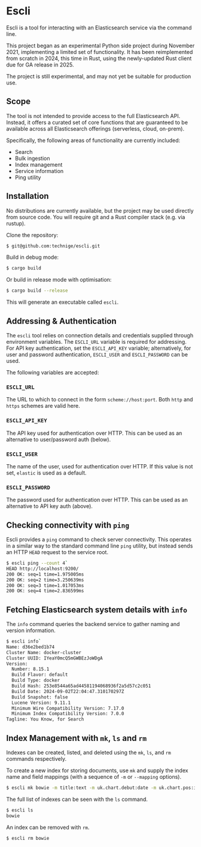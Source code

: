 # Escli

Escli is a tool for interacting with an Elasticsearch service via the command line.

This project began as an experimental Python side project during November 2021, implementing a limited set of functionality.
It has been reimplemented from scratch in 2024, this time in Rust, using the newly-updated Rust client due for GA release in 2025.

The project is still experimental, and may not yet be suitable for production use.


## Scope

The tool is not intended to provide access to the full Elasticsearch API.
Instead, it offers a curated set of core functions that are guaranteed to be available across all Elasticsearch offerings (serverless, cloud, on-prem).

Specifically, the following areas of functionality are currently included:

- Search
- Bulk ingestion
- Index management
- Service information
- Ping utility


## Installation

No distributions are currently available, but the project may be used directly from source code.
You will require git and a Rust compiler stack (e.g. via rustup).

Clone the repository:
```bash
$ git@github.com:technige/escli.git
```

Build in debug mode:
```bash
$ cargo build
```

Or build in release mode with optimisation:
```bash
$ cargo build --release
```

This will generate an executable called `escli`.


## Addressing & Authentication

The `escli` tool relies on connection details and credentials supplied through environment variables.
The `ESCLI_URL` variable is required for addressing.
For API key authentication, set the `ESCLI_API_KEY` variable;
alternatively, for user and password authentication, `ESCLI_USER` and `ESCLI_PASSWORD` can be used.

The following variables are accepted:

### `ESCLI_URL`
The URL to which to connect in the form `scheme://host:port`.
Both `http` and `https` schemes are valid here.

### `ESCLI_API_KEY`
The API key used for authentication over HTTP.
This can be used as an alternative to user/password auth (below).

### `ESCLI_USER`
The name of the user, used for authentication over HTTP.
If this value is not set, `elastic` is used as a default.

### `ESCLI_PASSWORD`
The password used for authentication over HTTP.
This can be used as an alternative to API key auth (above).


## Checking connectivity with `ping`

Escli provides a `ping` command to check server connectivity.
This operates in a similar way to the standard command line `ping` utility, but instead sends an HTTP `HEAD` request to the service root.

```bash
$ escli ping --count 4`
HEAD http://localhost:9200/
200 OK: seq=1 time=1.975005ms
200 OK: seq=2 time=3.250639ms
200 OK: seq=3 time=1.017053ms
200 OK: seq=4 time=2.836599ms
```


## Fetching Elasticsearch system details with `info`

The `info` command queries the backend service to gather naming and version information.

```bash
$ escli info`
Name: d36e2bed1b74
Cluster Name: docker-cluster
Cluster UUID: IYeaY0mcQ5mGWBEzJoWDgA
Version:
  Number: 8.15.1
  Build Flavor: default
  Build Type: docker
  Build Hash: 253e8544a65ad44581194068936f2a5d57c2c051
  Build Date: 2024-09-02T22:04:47.310170297Z
  Build Snapshot: false
  Lucene Version: 9.11.1
  Minimum Wire Compatibility Version: 7.17.0
  Minimum Index Compatibility Version: 7.0.0
Tagline: You Know, for Search
```


## Index Management with `mk`, `ls` and `rm`

Indexes can be created, listed, and deleted using the `mk`, `ls`, and `rm` commands respectively.

To create a new index for storing documents, use `mk` and supply the index name and field mappings (with a sequence of `-m` or `--mapping` options).

```bash
$ escli mk bowie -m title:text -m uk.chart.debut:date -m uk.chart.pos:integer
```

The full list of indexes can be seen with the `ls` command.

```bash
$ escli ls
bowie
```

An index can be removed with `rm`.

```bash
$ escli rm bowie
```
